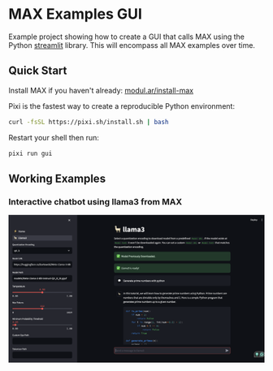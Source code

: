 # MAX Examples GUI

Example project showing how to create a GUI that calls MAX using the Python
[streamlit](https://streamlit.io/) library. This will encompass all MAX examples
over time.

## Quick Start

Install MAX if you haven't already: [modul.ar/install-max](https://modul.ar/install-max)

Pixi is the fastest way to create a reproducible Python environment:

```bash
curl -fsSL https://pixi.sh/install.sh | bash
```

Restart your shell then run:

```bash
pixi run gui
```

## Working Examples

### Interactive chatbot using llama3 from MAX

![alt text](images/llama3.png)
